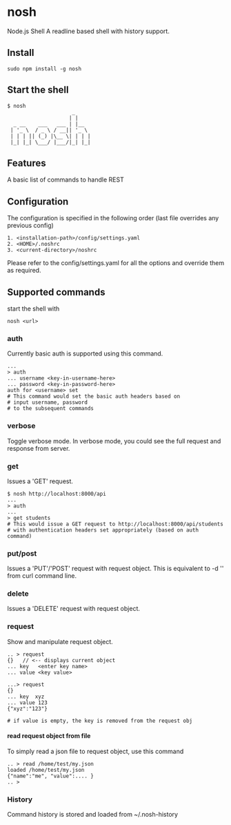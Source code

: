# nosh
Node.js Shell
A readline based shell with history support. 

## Install

    sudo npm install -g nosh

## Start the shell

    $ nosh
                         _     
                        | |    
      _ __    ___   ___ | |__  
     | '_ \  / _ \ / __|| '_ \ 
     | | | || (_) |\__ \| | | |
     |_| |_| \___/ |___/|_| |_|

## Features
A basic list of commands to handle REST

## Configuration
The configuration is specified in the following order (last file overrides any previous config)

    1. <installation-path>/config/settings.yaml
    2. <HOME>/.noshrc
    3. <current-directory>/noshrc

Please refer to the config/settings.yaml for all the options and override them as required.

## Supported commands

start the shell with 

    nosh <url>

### auth
Currently basic auth is supported using this command.

    ...
    > auth
    ... username <key-in-username-here>
    ... password <key-in-password-here>
    auth for <username> set
    # This command would set the basic auth headers based on 
    # input username, password
    # to the subsequent commands

### verbose
Toggle verbose mode. In verbose mode, you could see the full request and response from server.

### get
Issues a 'GET' request. 

    $ nosh http://localhost:8000/api
    ...
    > auth
    ...
    > get students
    # This would issue a GET request to http://localhost:8000/api/students
    # with authentication headers set appropriately (based on auth command)

### put/post
Issues a 'PUT'/'POST' request with request object.  This is equivalent to -d '<requestobj>' from curl command line.

### delete
Issues a 'DELETE' request with request object.

### request
Show and manipulate request object. 

    .. > request
    {}   // <-- displays current object 
    ... key   <enter key name>
    ... value <key value>
    
    ...> request
    {}
    ... key  xyz
    ... value 123
    {"xyz":"123"}
        
    # if value is empty, the key is removed from the request obj

#### read request object from file
To simply read a json file to request object, use this command

    .. > read /home/test/my.json
    loaded /home/test/my.json
    {"name":"me", "value":.... }
    .. >

### History
Command history is stored and loaded from ~/.nosh-history
